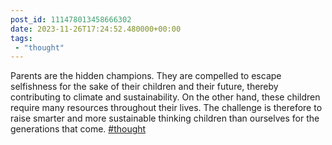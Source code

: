 ```yaml
---
post_id: 111478013458666302
date: 2023-11-26T17:24:52.480000+00:00
tags:
 - "thought"
---
```


Parents are the hidden champions. They are compelled to escape selfishness for the sake of their children and their future, thereby contributing to climate and sustainability. On the other hand, these children require many resources throughout their lives. The challenge is therefore to raise smarter and more sustainable thinking children than ourselves for the generations that come. [#thought](https://m.vogt.dev/tags/thought)
